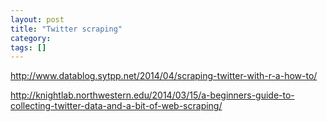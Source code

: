 ```yaml
---
layout: post
title: "Twitter scraping"
category: 
tags: []
---
```


http://www.datablog.sytpp.net/2014/04/scraping-twitter-with-r-a-how-to/

http://knightlab.northwestern.edu/2014/03/15/a-beginners-guide-to-collecting-twitter-data-and-a-bit-of-web-scraping/


